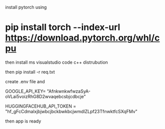 install pytorch using 
# pip install torch --index-url https://download.pytorch.org/whl/cpu

then install ms visualstudio code c++ distrubution

then pip install -r req.txt

create .env file and 

GOOGLE_API_KEY=
"AfnkwnkwfwzaSyA-oVLai5voizRhG8D2wvaqebcsbjcdbcje"

HUGGINGFACEHUB_API_TOKEN = "hf_gFcCdmalxjbjwbcjbckbwkbcjwmdlZLpf23TfnwktfcSXqFMv"

then app is ready 
